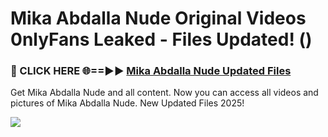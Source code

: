 # Mika Abdalla Nude Original Videos 0nlyFans Leaked - Files Updated! ()

<h3>🔴 CLICK HERE 🌐==►► <a href="https://tinyurl.com/2p9ay9w9" rel="nofollow">Mika Abdalla Nude Updated Files</a></h3>

Get Mika Abdalla Nude and all content. Now you can access all videos and pictures of Mika Abdalla Nude. New Updated Files 2025!

[![](https://i.imgur.com/KQgVmj3.gif)](https://tinyurl.com/2p9ay9w9)
